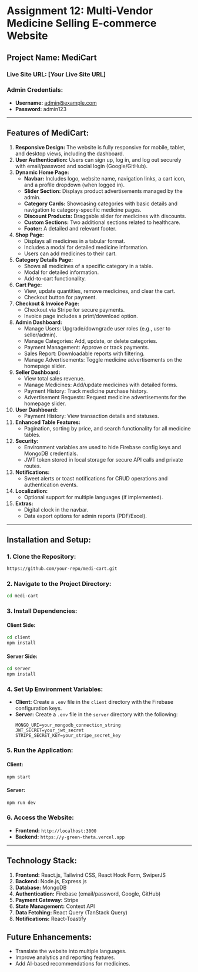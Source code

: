 # Assignment 12: Multi-Vendor Medicine Selling E-commerce Website

## Project Name: **MediCart**

### **Live Site URL:** [Your Live Site URL]

### **Admin Credentials:**
- **Username:** admin@example.com
- **Password:** admin123

---

## **Features of MediCart:**

1. **Responsive Design:** The website is fully responsive for mobile, tablet, and desktop views, including the dashboard.
2. **User Authentication:** Users can sign up, log in, and log out securely with email/password and social login (Google/GitHub).
3. **Dynamic Home Page:**
   - **Navbar:** Includes logo, website name, navigation links, a cart icon, and a profile dropdown (when logged in).
   - **Slider Section:** Displays product advertisements managed by the admin.
   - **Category Cards:** Showcasing categories with basic details and navigation to category-specific medicine pages.
   - **Discount Products:** Draggable slider for medicines with discounts.
   - **Custom Sections:** Two additional sections related to healthcare.
   - **Footer:** A detailed and relevant footer.
4. **Shop Page:**
   - Displays all medicines in a tabular format.
   - Includes a modal for detailed medicine information.
   - Users can add medicines to their cart.
5. **Category Details Page:**
   - Shows all medicines of a specific category in a table.
   - Modal for detailed information.
   - Add-to-cart functionality.
6. **Cart Page:**
   - View, update quantities, remove medicines, and clear the cart.
   - Checkout button for payment.
7. **Checkout & Invoice Page:**
   - Checkout via Stripe for secure payments.
   - Invoice page includes a print/download option.
8. **Admin Dashboard:**
   - Manage Users: Upgrade/downgrade user roles (e.g., user to seller/admin).
   - Manage Categories: Add, update, or delete categories.
   - Payment Management: Approve or track payments.
   - Sales Report: Downloadable reports with filtering.
   - Manage Advertisements: Toggle medicine advertisements on the homepage slider.
9. **Seller Dashboard:**
   - View total sales revenue.
   - Manage Medicines: Add/update medicines with detailed forms.
   - Payment History: Track medicine purchase history.
   - Advertisement Requests: Request medicine advertisements for the homepage slider.
10. **User Dashboard:**
    - Payment History: View transaction details and statuses.
11. **Enhanced Table Features:**
    - Pagination, sorting by price, and search functionality for all medicine tables.
12. **Security:**
    - Environment variables are used to hide Firebase config keys and MongoDB credentials.
    - JWT token stored in local storage for secure API calls and private routes.
13. **Notifications:**
    - Sweet alerts or toast notifications for CRUD operations and authentication events.
14. **Localization:**
    - Optional support for multiple languages (if implemented).
15. **Extras:**
    - Digital clock in the navbar.
    - Data export options for admin reports (PDF/Excel).

---

## **Installation and Setup:**

### 1. **Clone the Repository:**
```bash
https://github.com/your-repo/medi-cart.git
```

### 2. **Navigate to the Project Directory:**
```bash
cd medi-cart
```

### 3. **Install Dependencies:**
#### Client Side:
```bash
cd client
npm install
```
#### Server Side:
```bash
cd server
npm install
```

### 4. **Set Up Environment Variables:**
- **Client:** Create a `.env` file in the `client` directory with the Firebase configuration keys.
- **Server:** Create a `.env` file in the `server` directory with the following:
  ```env
  MONGO_URI=your_mongodb_connection_string
  JWT_SECRET=your_jwt_secret
  STRIPE_SECRET_KEY=your_stripe_secret_key
  ```

### 5. **Run the Application:**
#### Client:
```bash
npm start
```
#### Server:
```bash
npm run dev
```

### 6. **Access the Website:**
- **Frontend:** `http://localhost:3000`
- **Backend:** `https://y-green-theta.vercel.app`

---

## **Technology Stack:**

1. **Frontend:** React.js, Tailwind CSS, React Hook Form, SwiperJS
2. **Backend:** Node.js, Express.js
3. **Database:** MongoDB
4. **Authentication:** Firebase (email/password, Google, GitHub)
5. **Payment Gateway:** Stripe
6. **State Management:** Context API
7. **Data Fetching:** React Query (TanStack Query)
8. **Notifications:** React-Toastify


## **Future Enhancements:**
- Translate the website into multiple languages.
- Improve analytics and reporting features.
- Add AI-based recommendations for medicines.